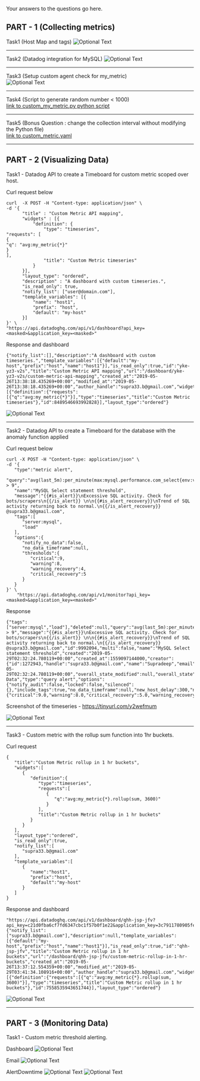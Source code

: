 Your answers to the questions go here.

<h2>PART - 1 (Collecting metrics)</h2>

Task1 (Host Map and tags)
![Optional Text](../master/images/host-mapping.png)

---

Task2 (Datadog integration for MySQL)
![Optional Text](../master/images/sql_integration.png)

---

Task3 (Setup custom agent check for my_metric) <br/> 
![Optional Text](../master/images/custom_metric_collection.png)

---

Task4 (Script to generate random number < 1000) <br/>
[link to custom_my_metric.py python script](../master/script/checks.d/custom_my_metric.py)

---

Task5 (Bonus Question : change the collection interval without modifying the Python file) <br/>
[link to custom_metric.yaml](../master/script/conf.d/custom_my_metric.yaml)

---

<h2>PART - 2 (Visualizing Data)</h2>

Task1 - Datadog API to create a Timeboard for custom metric scoped over host.

Curl request below
```
curl  -X POST -H "Content-type: application/json" \
-d '{
      "title" : "Custom Metric API mapping",
      "widgets" : [{
          "definition": {
              "type": "timeseries",
"requests": [
{
"q": "avg:my_metric{*}"
}
],
              "title": "Custom Metric timeseries"
          }
      }],
      "layout_type": "ordered",
      "description" : "A dashboard with custom timeseries.",
      "is_read_only": true,
      "notify_list": ["user@domain.com"],
      "template_variables": [{
          "name": "host1",
          "prefix": "host",
          "default": "my-host"
      }]
}' \
"https://api.datadoghq.com/api/v1/dashboard?api_key=<masked>&application_key=<masked>" 
```

Response and dashboard
```
{"notify_list":[],"description":"A dashboard with custom timeseries.","template_variables":[{"default":"my-host","prefix":"host","name":"host1"}],"is_read_only":true,"id":"yke-yz3-v2s","title":"Custom Metric API mapping","url":"/dashboard/yke-yz3-v2s/custom-metric-api-mapping","created_at":"2019-05-26T13:38:18.435269+00:00","modified_at":"2019-05-26T13:38:18.435269+00:00","author_handle":"supra33.b@gmail.com","widgets":[{"definition":{"requests":[{"q":"avg:my_metric{*}"}],"type":"timeseries","title":"Custom Metric timeseries"},"id":8489546693992828}],"layout_type":"ordered"} 
```
![Optional Text](../master/API_custom_metric_mapping.png)

---

Task2 - Datadog API to create a Timeboard for the database with the anomaly function applied

Curl request below
```
curl -X POST -H "Content-type: application/json" \
-d '{  
   "type":"metric alert",
   "query":"avg(last_5m):per_minute(max:mysql.performance.com_select{env:vagrant}) > 9",
   "name":"MySQL Select statement threshold",
   "message":"{{#is_alert}}\nExcessive SQL activity. Check for bots/scrapers\n{{/is_alert}} \n\n{{#is_alert_recovery}}\nTrend of SQL activity returning back to normal.\n{{/is_alert_recovery}}  @supra33.b@gmail.com",
   "tags":[  
      "server:mysql",
      "load"
   ],
   "options":{  
      "notify_no_data":false,
      "no_data_timeframe":null,
      "thresholds":{  
         "critical":9,
         "warning":8,
         "warning_recovery":4,
         "critical_recovery":5
      }
   }
}' \
    "https://api.datadoghq.com/api/v1/monitor?api_key=<masked>&application_key=<masked>"
```
Response
```
{"tags":["server:mysql","load"],"deleted":null,"query":"avg(last_5m):per_minute(max:mysql.performance.com_select{env:vagrant}) > 9","message":"{{#is_alert}}\nExcessive SQL activity. Check for bots/scrapers\n{{/is_alert}} \n\n{{#is_alert_recovery}}\nTrend of SQL activity returning back to normal.\n{{/is_alert_recovery}}  @supra33.b@gmail.com","id":9992094,"multi":false,"name":"MySQL Select statement threshold","created":"2019-05-29T02:32:24.780119+00:00","created_at":1559097144000,"creator":{"id":1272943,"handle":"supra33.b@gmail.com","name":"Supradeep","email":"supra33.b@gmail.com"},"org_id":299890,"modified":"2019-05-29T02:32:24.780119+00:00","overall_state_modified":null,"overall_state":"No Data","type":"query alert","options":{"notify_audit":false,"locked":false,"silenced":{},"include_tags":true,"no_data_timeframe":null,"new_host_delay":300,"notify_no_data":false,"thresholds":{"critical":9.0,"warning":8.0,"critical_recovery":5.0,"warning_recovery":4.0}}} 
```

Screenshot of the timeseries - https://tinyurl.com/y2wefmum

![Optional Text](../master/mysql-datadoghq-anomaly_reporting.png)

---
Task3 - Custom metric with the rollup sum function into 1hr buckets.

Curl request
```
{  
   "title":"Custom Metric rollup in 1 hr buckets",
   "widgets":[  
      {  
         "definition":{  
            "type":"timeseries",
            "requests":[  
               {  
                  "q":"avg:my_metric{*}.rollup(sum, 3600)"
               }
            ],
            "title":"Custom Metric rollup in 1 hr buckets"
         }
      }
   ],
   "layout_type":"ordered",
   "is_read_only":true,
   "notify_list":[  
      "supra33.b@gmail.com"
   ],
   "template_variables":[  
      {  
         "name":"host1",
         "prefix":"host",
         "default":"my-host"
      }
   ]
}
```
Response and dashboard
```
"https://api.datadoghq.com/api/v1/dashboard/qhh-jsp-jfv?api_key=c21d0fba6cf7fd6347cbc1f57b0f1e22&application_key=3c7911780905fefea18aab8f47d7099328bb1d51"
{"notify_list":["supra33.b@gmail.com"],"description":null,"template_variables":[{"default":"my-host","prefix":"host","name":"host1"}],"is_read_only":true,"id":"qhh-jsp-jfv","title":"Custom Metric rollup in 1 hr buckets","url":"/dashboard/qhh-jsp-jfv/custom-metric-rollup-in-1-hr-buckets","created_at":"2019-05-26T13:37:12.554359+00:00","modified_at":"2019-05-29T03:41:34.108916+00:00","author_handle":"supra33.b@gmail.com","widgets":[{"definition":{"requests":[{"q":"avg:my_metric{*}.rollup(sum, 3600)"}],"type":"timeseries","title":"Custom Metric rollup in 1 hr buckets"},"id":7558535943651744}],"layout_type":"ordered"}
```
![Optional Text](../master/API_custom_metric_1hr_rollup.png)

---

<h2>PART - 3 (Monitoring Data)</h2>

Task1 - Custom metric threshold alerting.

Dashboard
![Optional Text](../master/custom_threshold_reporting.png)

Email
![Optional Text](../master/email_custom_threshold.png)

AlertDowntime
![Optional Text](../master/weekday_alert_mute.png)
![Optional Text](../master/weekend_alert_mute.png)
